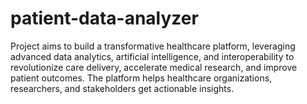 # patient-data-analyzer
Project aims to build a transformative healthcare platform, leveraging advanced data analytics, artificial intelligence, and interoperability to revolutionize care delivery, accelerate medical research, and improve patient outcomes. The platform helps healthcare organizations, researchers, and stakeholders get actionable insights.
